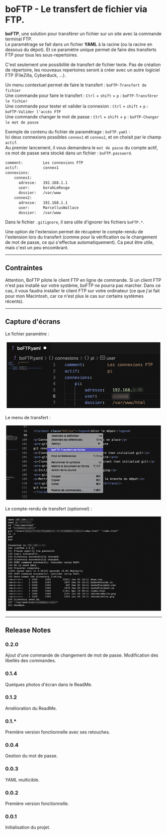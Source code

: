 # boFTP - Le transfert de fichier via FTP.

**boFTP**, une solution pour transférer un fichier sur un site avec la commande terminal FTP.    
Le paramétrage se fait dans un fichier **YAML** à la racine (ou la racine en dessous du dépot). 
Et ce paramètre unique permet de faire des transferts FTP pour tous les sous-repertoires.

C'est seulement une possibilité de transfert de fichier texte. Pas de création de répertoire, les nouveaux repertoires seront à créer avec un autre logiciel FTP (FileZilla, Cyberduck, ...).

  
Un menu contextuel permet de faire le transfert : `boFTP-Transfert de fichier`    
Une commande pour faire le transfert : `Ctrl` + `shift` + `p` : `boFTP-Transférer le fichier`    
Une commande pour tester et valider la connexion : `Ctrl` + `shift` + `p` : `boFTP-Valider l'accès FTP`   
Une commande changer le mot de passe : `Ctrl` + `shift` + `p` : `boFTP-Changer le mot de passe` 


Exemple de contenu du fichier de paramétrage : `boFTP.yaml` :     
Ici deux connexions possibles `connex1` et `connex2`, et on choisit par le champ `actif`.     
Au premier lancement, il vous demandera le `mot de passe` du compte actif, ce mot de passe sera stocké dans un fichier : `boFTP.password`.

```
comment:         Les connexions FTP
actif:           connex1
connexions:
    connex1:
      adresse:   192.168.1.1
      user:      borakLeRouge
      dossier:   /var/www
    connex2:
      adresse:   192.168.1.1
      user:      MarcellusWallace
      dossier:   /var/www
```

Dans le fichier `.gitignore`, il sera utile d'ignorer les fichiers `boFTP.*`.

Une option de l'extension permet de récupérer le compte-rendu de l'extension lors du transfert (comme pour la vérification ou le changement de mot de passe, ce qui s'effectue automatiquement). Ca peut être utile, mais c'est un peu encombrant. 

----

## Contraintes

Attention, BoFTP pilote le client FTP en ligne de commande. Si un client FTP n'est pas installé sur votre système, boFTP ne pourra pas marcher. Dans ce cas, il vous faudra installer le client FTP sur votre ordinateur (ce que j'ai fait pour mon Macintosh, car ce n'est plus le cas sur certains systèmes récents).

----

## Capture d'écrans

Le fichier paramètre :

![Paramètres](https://raw.githubusercontent.com/BorakLeRouge/boFTP/master/boFTPparam.png)

Le menu de transfert :

![Menu](https://raw.githubusercontent.com/BorakLeRouge/boFTP/master/boFTPmenu.png) 

Le compte-rendu de transfert (optionnel) :

![Compte-rendu](https://raw.githubusercontent.com/BorakLeRouge/boFTP/master/boFTPcr.png) 

----

## Release Notes

### 0.2.0

Ajout d'une commande de changement de mot de passe.
Modification des libellés des commandes.

### 0.1.4

Quelques photos d'écran dans le ReadMe.

### 0.1.2

Amélioration du ReadMe.

### 0.1.*

Première version fonctionnelle avec ses retouches.

### 0.0.4

Gestion du mot de passe.

### 0.0.3

YAML multicible.

### 0.0.2

Première version fonctionnelle.

### 0.0.1

Initialisation du projet.

